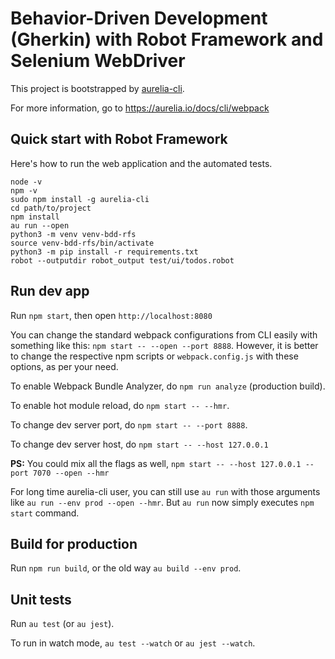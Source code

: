 # Behavior-Driven Development (Gherkin) with Robot Framework and Selenium WebDriver

This project is bootstrapped by [aurelia-cli](https://github.com/aurelia/cli).

For more information, go to https://aurelia.io/docs/cli/webpack

## Quick start with Robot Framework

Here's how to run the web application and the automated tests.

```
node -v
npm -v
sudo npm install -g aurelia-cli
cd path/to/project
npm install
au run --open
python3 -m venv venv-bdd-rfs
source venv-bdd-rfs/bin/activate
python3 -m pip install -r requirements.txt
robot --outputdir robot_output test/ui/todos.robot
```

## Run dev app

Run `npm start`, then open `http://localhost:8080`

You can change the standard webpack configurations from CLI easily with something like this: `npm start -- --open --port 8888`. However, it is better to change the respective npm scripts or `webpack.config.js` with these options, as per your need.

To enable Webpack Bundle Analyzer, do `npm run analyze` (production build).

To enable hot module reload, do `npm start -- --hmr`.

To change dev server port, do `npm start -- --port 8888`.

To change dev server host, do `npm start -- --host 127.0.0.1`

**PS:** You could mix all the flags as well, `npm start -- --host 127.0.0.1 --port 7070 --open --hmr`

For long time aurelia-cli user, you can still use `au run` with those arguments like `au run --env prod --open --hmr`. But `au run` now simply executes `npm start` command.

## Build for production

Run `npm run build`, or the old way `au build --env prod`.

## Unit tests

Run `au test` (or `au jest`).

To run in watch mode, `au test --watch` or `au jest --watch`.
